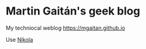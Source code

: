 # Martin Gaitán's geek blog

My techniocal weblog https://mgaitan.github.io  

Use [Nikola](http://nikola.ralsina.com.ar)
